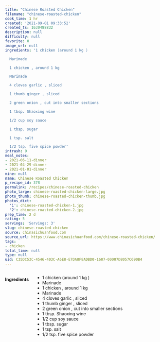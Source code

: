 ```yaml
---
title: "Chinese Roasted Chicken"
filename: "chinese-roasted-chicken"
cook_time: 1 hr
created: '2021-09-01 09:33:52'
created_ts: 1630488832
description: null
difficulty: null
favorite: 0
image_url: null
ingredients: '1 chicken (around 1 kg )

  Marinade

  1 chicken , around 1 kg

  Marinade

  4 cloves garlic , sliced

  1 thumb ginger , sliced

  2 green onion , cut into smaller sections

  1 tbsp. Shaoxing wine

  1/2 cup soy sauce

  1 tbsp. sugar

  1 tsp. salt

  1/2 tsp. five spice powder'
intrash: 0
meal_notes:
- 2021-06-11-dinner
- 2021-04-29-dinner
- 2021-01-01-dinner
mine: null
name: Chinese Roasted Chicken
p_recipe_id: 378
permalink: /recipes/chinese-roasted-chicken
photo_large: chinese-roasted-chicken-large.jpg
photo_thumb: chinese-roasted-chicken-thumb.jpg
photos_dict:
  '1': chinese-roasted-chicken-1.jpg
  '2': chinese-roasted-chicken-2.jpg
prep_time: 2 d
rating: 5
servings: 'Servings: 3'
slug: chinese-roasted-chicken
source: chinasichuanfood.com
source_url: https://www.chinasichuanfood.com/chinese-roasted-chicken/
tags:
- chicken
total_time: null
type: null
uid: C35DC53C-4546-403C-A6E8-E7DA8F8ADBD0-1607-00007D8057C690B4
---
```

<div class="large-8 medium-7 columns" id="writeup">	</div><!-- #writeup -->
</div><!-- #row-one -->
<div class="row" id="row-two">	<div class="medium-4 small-5 columns" id="ingredients"><h4>Ingredients</h4><div class="box box-ingredients content"><ul>
<li>1 chicken (around 1 kg )</li>
<li>Marinade</li>
<li>1 chicken , around 1 kg</li>
<li>Marinade</li>
<li>4 cloves garlic , sliced</li>
<li>1 thumb ginger , sliced</li>
<li>2 green onion , cut into smaller sections</li>
<li>1 tbsp. Shaoxing wine</li>
<li>1/2 cup soy sauce</li>
<li>1 tbsp. sugar</li>
<li>1 tsp. salt</li>
<li>1/2 tsp. five spice powder</li>
</ul>
</div>	</div>	<div class="medium-6 small-7 columns" id="directions">	</div>